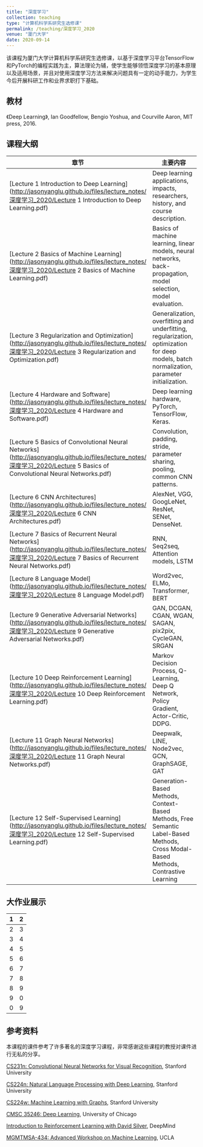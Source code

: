 ```yaml
---
title: "深度学习"
collection: teaching
type: "计算机科学系研究生选修课"
permalink: /teaching/深度学习_2020
venue: "厦门大学"
date: 2020-09-14
---
```


该课程为厦门大学计算机科学系研究生选修课，以基于深度学习平台TensorFlow和PyTorch的编程实践为主，算法理论为辅，使学生能够领悟深度学习的基本原理以及适用场景，并且对使用深度学习方法来解决问题具有一定的动手能力，为学生今后开展科研工作和业界求职打下基础。

## 教材

《Deep Learning》, Ian Goodfellow, Bengio Yoshua, and Courville Aaron, MIT press, 2016.

## 课程大纲

| 章节                                                         | 主要内容                                                     | Notebook                                                     |
| ------------------------------------------------------------ | ------------------------------------------------------------ | ------------------------------------------------------------ |
| [Lecture 1 Introduction to Deep Learning](http://jasonyanglu.github.io/files/lecture_notes/深度学习_2020/Lecture 1 Introduction to Deep Learning.pdf) | Deep learning applications, impacts, researchers, history, and course description. |                                                              |
| [Lecture 2 Basics of Machine Learning](http://jasonyanglu.github.io/files/lecture_notes/深度学习_2020/Lecture 2 Basics of Machine Learning.pdf) | Basics of machine learning, linear models, neural networks, back-propagation, model selection, model evaluation. | [Lecture 2](http://jasonyanglu.github.io/files/lecture_notes/深度学习_2020/Lecture 2.ipynb) |
| [Lecture 3 Regularization and Optimization](http://jasonyanglu.github.io/files/lecture_notes/深度学习_2020/Lecture 3 Regularization and Optimization.pdf) | Generalization, overfitting and underfitting, regularization, optimization for deep models, batch normalization, parameter initialization. | [Lecture 3](http://jasonyanglu.github.io/files/lecture_notes/深度学习_2020/Lecture 3.ipynb) |
| [Lecture 4 Hardware and Software](http://jasonyanglu.github.io/files/lecture_notes/深度学习_2020/Lecture 4 Hardware and Software.pdf) | Deep learning hardware, PyTorch, TensorFlow, Keras.          | [Lecture 4](http://jasonyanglu.github.io/files/lecture_notes/深度学习_2020/Lecture 4.ipynb) |
| [Lecture 5 Basics of Convolutional Neural Networks](http://jasonyanglu.github.io/files/lecture_notes/深度学习_2020/Lecture 5 Basics of Convolutional Neural Networks.pdf) | Convolution, padding, stride, parameter sharing, pooling, common CNN patterns. | [Lecture 5](http://jasonyanglu.github.io/files/lecture_notes/深度学习_2020/Lecture 5.ipynb) |
| [Lecture 6 CNN Architectures](http://jasonyanglu.github.io/files/lecture_notes/深度学习_2020/Lecture 6 CNN Architectures.pdf) | AlexNet, VGG, GoogLeNet, ResNet, SENet, DenseNet.            |                                                              |
| [Lecture 7 Basics of Recurrent Neural Networks](http://jasonyanglu.github.io/files/lecture_notes/深度学习_2020/Lecture 7 Basics of Recurrent Neural Networks.pdf) | RNN, Seq2seq, Attention models, LSTM                         | [Lecture 7](http://jasonyanglu.github.io/files/lecture_notes/深度学习_2020/Lecture 7.ipynb) |
| [Lecture 8 Language Model](http://jasonyanglu.github.io/files/lecture_notes/深度学习_2020/Lecture 8 Language Model.pdf) | Word2vec, ELMo, Transformer, BERT                            | [Lecture 8](http://jasonyanglu.github.io/files/lecture_notes/深度学习_2020/Lecture 8.ipynb) |
| [Lecture 9 Generative Adversarial Networks](http://jasonyanglu.github.io/files/lecture_notes/深度学习_2020/Lecture 9 Generative Adversarial Networks.pdf)                | GAN, DCGAN, CGAN, WGAN, SAGAN, pix2pix, CycleGAN, SRGAN      |                                                              |
| [Lecture 10 Deep Reinforcement Learning](http://jasonyanglu.github.io/files/lecture_notes/深度学习_2020/Lecture 10 Deep Reinforcement Learning.pdf)                       | Markov Decision Process, Q-Learning, Deep Q Network, Policy Gradient, Actor-Critic, DDPG. | [Lecture 10](http://jasonyanglu.github.io/files/lecture_notes/深度学习_2020/Lecture 10.ipynb)                                                   |
| [Lecture 11 Graph Neural Networks](http://jasonyanglu.github.io/files/lecture_notes/深度学习_2020/Lecture 11 Graph Neural Networks.pdf)                             | Deepwalk, LINE, Node2vec, GCN, GraphSAGE, GAT                |                                                              |
| [Lecture 12 Self-Supervised Learning](http://jasonyanglu.github.io/files/lecture_notes/深度学习_2020/Lecture 12 Self-Supervised Learning.pdf)                          | Generation-Based Methods, Context-Based Methods, Free Semantic Label-Based Methods, Cross Modal-Based Methods, Contrastive Learning |                                                              |

## 大作业展示
| 1    | 2    |
| ----  | ----  |
| 2    | 3    |
| 3    | 4    |
| 4    | 5    |
| 5    | 6    |
| 6    | 7    |
| 7    | 8    |
| 8    | 9    |
| 9    | 0    |
| 0    | 9    |

## 参考资料

本课程的课件参考了许多著名的深度学习课程，非常感谢这些课程的教授对课件进行无私的分享。

[CS231n: Convolutional Neural Networks for Visual Recognition](http://cs231n.stanford.edu/index.html), Stanford University

[CS224n: Natural Language Processing with Deep Learning](http://web.stanford.edu/class/cs224n/), Stanford University

[CS224w: Machine Learning with Graphs](http://web.stanford.edu/class/cs224w/), Stanford University

[CMSC 35246: Deep Learning](https://ttic.uchicago.edu/~shubhendu/Pages/CMSC35246.html), University of Chicago

[Introduction to Reinforcement Learning with David Silver](https://deepmind.com/learning-resources/-introduction-reinforcement-learning-david-silver), DeepMind

[MGMTMSA-434: Advanced Workshop on Machine Learning](https://github.com/hellodanylo/ucla-deeplearning), UCLA

